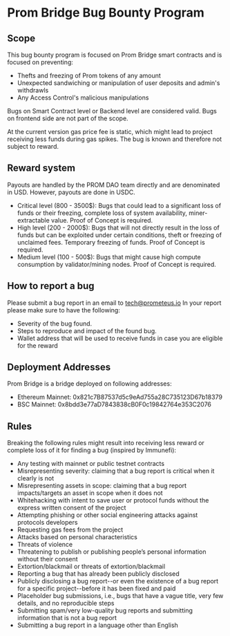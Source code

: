 # Prom Bridge Bug Bounty Program

## Scope
This bug bounty program is focused on Prom Bridge smart contracts and is focused on preventing:

- Thefts and freezing of Prom tokens of any amount
- Unexpected sandwiching or manipulation of user deposits and admin's withdrawls
- Any Access Control's malicious manipulations

Bugs on Smart Contract level or Backend level are considered valid. Bugs on frontend side are not part of the scope.

At the current version gas price fee is static, which might lead to project receiving less funds during gas spikes. The bug is known and therefore not subject to reward.

## Reward system
Payouts are handled by the PROM DAO team directly and are denominated in USD. However, payouts are done in USDC.

- Critical level (800 - 3500$): Bugs that could lead to a significant loss of funds or their freezing, complete loss of system availability, miner-extractable value. Proof of Concept is required.
- High level (200 - 2000$): Bugs that will not directly result in the loss of funds but can be exploited under certain conditions, theft or freezing of unclaimed fees. Temporary freezing of funds.  Proof of Concept is required.
- Medium level (100 - 500$): Bugs that might cause high compute consumption by validator/mining nodes. Proof of Concept is required.

## How to report a bug
Please submit a bug report in an email to tech@prometeus.io
In your report please make sure to have the following:
- Severity of the bug found.
- Steps to reproduce and impact of the found bug.
- Wallet address that will be used to receive funds in case you are eligible for the reward


## Deployment Addresses
Prom Bridge is a bridge deployed on following addresses:
- Ethereum Mainnet: 0x821c7B87537d5c9eAd755a28C735123D67b18379
- BSC Mainnet: 0x8bdd3e77aD7843838cB0F0c19842764e353C2076

## Rules
Breaking the following rules might result into receiving less reward or complete loss of it for finding a bug (inspired by Immunefi):
- Any testing with mainnet or public testnet contracts
- Misrepresenting severity: claiming that a bug report is critical when it clearly is not
- Misrepresenting assets in scope: claiming that a bug report impacts/targets an asset in scope when it does not
- Whitehacking with intent to save user or protocol funds without the express written consent of the project
- Attempting phishing or other social engineering attacks against protocols developers
- Requesting gas fees from the project
- Attacks based on personal characteristics
- Threats of violence
- Threatening to publish or publishing people’s personal information without their consent
- Extortion/blackmail or threats of extortion/blackmail
- Reporting a bug that has already been publicly disclosed
- Publicly disclosing a bug report--or even the existence of a bug report for a specific project--before it has been fixed and paid
- Placeholder bug submissions, i.e., bugs that have a vague title, very few details, and no reproducible steps
- Submitting spam/very low-quality bug reports and submitting information that is not a bug report
- Submitting a bug report in a language other than English











